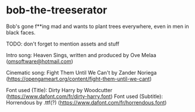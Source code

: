 # bob-the-treeserator
Bob's gone f**ing mad and wants to plant trees everywhere, even in men in black faces.

TODO: don't forget to mention assets and stuff

Intro song: Heaven Sings, written and produced by Ove Melaa (omsoftware@hotmail.com)

Cinematic song: Fight Them Until We Can't by Zander Noriega (https://opengameart.org/content/fight-them-until-we-cant)

Font used (Title): Dirty Harry by Woodcutter (https://www.dafont.com/fr/dirty-harry.font)
Font used (Subtitle): Horrendous by .ttf(?) (https://www.dafont.com/fr/horrendous.font)
